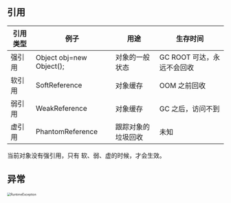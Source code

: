## 引用

| 引用类型 | 例子                     | 用途               | 生存时间                   |
| -------- | ------------------------ | ------------------ | -------------------------- |
| 强引用   | Object obj=new Object(); | 对象的一般状态     | GC ROOT 可达，永远不会回收 |
| 软引用   | SoftReference            | 对象缓存           | OOM 之前回收               |
| 弱引用   | WeakReference            | 对象缓存           | GC 之后，访问不到          |
| 虚引用   | PhantomReference         | 跟踪对象的垃圾回收 | 未知                       |

当前对象没有强引用，只有 软、弱、虚的时候，才会生效。



## 异常

<img src="http://oss.mflyyou.cn/blog/20200616202642.png?author=zhangpanqin" alt="RuntimeException" style="zoom: 50%;" />